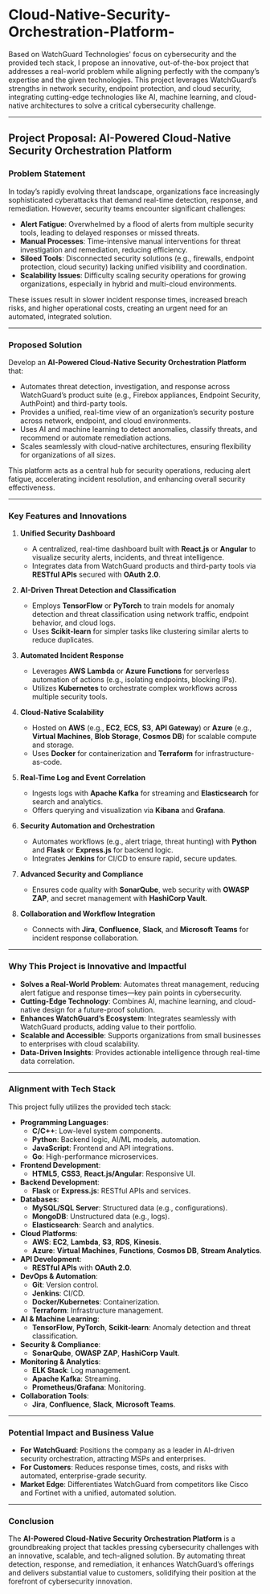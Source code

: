 # Cloud-Native-Security-Orchestration-Platform-

Based on WatchGuard Technologies' focus on cybersecurity and the provided tech stack, I propose an innovative, out-of-the-box project that addresses a real-world problem while aligning perfectly with the company’s expertise and the given technologies. This project leverages WatchGuard’s strengths in network security, endpoint protection, and cloud security, integrating cutting-edge technologies like AI, machine learning, and cloud-native architectures to solve a critical cybersecurity challenge.

---

## Project Proposal: **AI-Powered Cloud-Native Security Orchestration Platform**

### Problem Statement
In today’s rapidly evolving threat landscape, organizations face increasingly sophisticated cyberattacks that demand real-time detection, response, and remediation. However, security teams encounter significant challenges:
- **Alert Fatigue**: Overwhelmed by a flood of alerts from multiple security tools, leading to delayed responses or missed threats.
- **Manual Processes**: Time-intensive manual interventions for threat investigation and remediation, reducing efficiency.
- **Siloed Tools**: Disconnected security solutions (e.g., firewalls, endpoint protection, cloud security) lacking unified visibility and coordination.
- **Scalability Issues**: Difficulty scaling security operations for growing organizations, especially in hybrid and multi-cloud environments.

These issues result in slower incident response times, increased breach risks, and higher operational costs, creating an urgent need for an automated, integrated solution.

---

### Proposed Solution
Develop an **AI-Powered Cloud-Native Security Orchestration Platform** that:
- Automates threat detection, investigation, and response across WatchGuard’s product suite (e.g., Firebox appliances, Endpoint Security, AuthPoint) and third-party tools.
- Provides a unified, real-time view of an organization’s security posture across network, endpoint, and cloud environments.
- Uses AI and machine learning to detect anomalies, classify threats, and recommend or automate remediation actions.
- Scales seamlessly with cloud-native architectures, ensuring flexibility for organizations of all sizes.

This platform acts as a central hub for security operations, reducing alert fatigue, accelerating incident resolution, and enhancing overall security effectiveness.

---

### Key Features and Innovations

1. **Unified Security Dashboard**
   - A centralized, real-time dashboard built with **React.js** or **Angular** to visualize security alerts, incidents, and threat intelligence.
   - Integrates data from WatchGuard products and third-party tools via **RESTful APIs** secured with **OAuth 2.0**.

2. **AI-Driven Threat Detection and Classification**
   - Employs **TensorFlow** or **PyTorch** to train models for anomaly detection and threat classification using network traffic, endpoint behavior, and cloud logs.
   - Uses **Scikit-learn** for simpler tasks like clustering similar alerts to reduce duplicates.

3. **Automated Incident Response**
   - Leverages **AWS Lambda** or **Azure Functions** for serverless automation of actions (e.g., isolating endpoints, blocking IPs).
   - Utilizes **Kubernetes** to orchestrate complex workflows across multiple security tools.

4. **Cloud-Native Scalability**
   - Hosted on **AWS** (e.g., **EC2**, **ECS**, **S3**, **API Gateway**) or **Azure** (e.g., **Virtual Machines**, **Blob Storage**, **Cosmos DB**) for scalable compute and storage.
   - Uses **Docker** for containerization and **Terraform** for infrastructure-as-code.

5. **Real-Time Log and Event Correlation**
   - Ingests logs with **Apache Kafka** for streaming and **Elasticsearch** for search and analytics.
   - Offers querying and visualization via **Kibana** and **Grafana**.

6. **Security Automation and Orchestration**
   - Automates workflows (e.g., alert triage, threat hunting) with **Python** and **Flask** or **Express.js** for backend logic.
   - Integrates **Jenkins** for CI/CD to ensure rapid, secure updates.

7. **Advanced Security and Compliance**
   - Ensures code quality with **SonarQube**, web security with **OWASP ZAP**, and secret management with **HashiCorp Vault**.

8. **Collaboration and Workflow Integration**
   - Connects with **Jira**, **Confluence**, **Slack**, and **Microsoft Teams** for incident response collaboration.

---

### Why This Project is Innovative and Impactful
- **Solves a Real-World Problem**: Automates threat management, reducing alert fatigue and response times—key pain points in cybersecurity.
- **Cutting-Edge Technology**: Combines AI, machine learning, and cloud-native design for a future-proof solution.
- **Enhances WatchGuard’s Ecosystem**: Integrates seamlessly with WatchGuard products, adding value to their portfolio.
- **Scalable and Accessible**: Supports organizations from small businesses to enterprises with cloud scalability.
- **Data-Driven Insights**: Provides actionable intelligence through real-time data correlation.

---

### Alignment with Tech Stack
This project fully utilizes the provided tech stack:
- **Programming Languages**:
  - **C/C++**: Low-level system components.
  - **Python**: Backend logic, AI/ML models, automation.
  - **JavaScript**: Frontend and API integrations.
  - **Go**: High-performance microservices.
- **Frontend Development**:
  - **HTML5**, **CSS3**, **React.js/Angular**: Responsive UI.
- **Backend Development**:
  - **Flask** or **Express.js**: RESTful APIs and services.
- **Databases**:
  - **MySQL/SQL Server**: Structured data (e.g., configurations).
  - **MongoDB**: Unstructured data (e.g., logs).
  - **Elasticsearch**: Search and analytics.
- **Cloud Platforms**:
  - **AWS**: **EC2**, **Lambda**, **S3**, **RDS**, **Kinesis**.
  - **Azure**: **Virtual Machines**, **Functions**, **Cosmos DB**, **Stream Analytics**.
- **API Development**:
  - **RESTful APIs** with **OAuth 2.0**.
- **DevOps & Automation**:
  - **Git**: Version control.
  - **Jenkins**: CI/CD.
  - **Docker/Kubernetes**: Containerization.
  - **Terraform**: Infrastructure management.
- **AI & Machine Learning**:
  - **TensorFlow**, **PyTorch**, **Scikit-learn**: Anomaly detection and threat classification.
- **Security & Compliance**:
  - **SonarQube**, **OWASP ZAP**, **HashiCorp Vault**.
- **Monitoring & Analytics**:
  - **ELK Stack**: Log management.
  - **Apache Kafka**: Streaming.
  - **Prometheus/Grafana**: Monitoring.
- **Collaboration Tools**:
  - **Jira**, **Confluence**, **Slack**, **Microsoft Teams**.

---

### Potential Impact and Business Value
- **For WatchGuard**: Positions the company as a leader in AI-driven security orchestration, attracting MSPs and enterprises.
- **For Customers**: Reduces response times, costs, and risks with automated, enterprise-grade security.
- **Market Edge**: Differentiates WatchGuard from competitors like Cisco and Fortinet with a unified, automated solution.

---

### Conclusion
The **AI-Powered Cloud-Native Security Orchestration Platform** is a groundbreaking project that tackles pressing cybersecurity challenges with an innovative, scalable, and tech-aligned solution. By automating threat detection, response, and remediation, it enhances WatchGuard’s offerings and delivers substantial value to customers, solidifying their position at the forefront of cybersecurity innovation.
